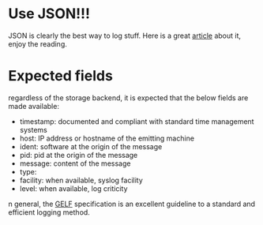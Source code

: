 # Use JSON!!!

JSON is clearly the best way to log stuff. Here is a great [article](https://www.loggly.com/blog/why-json-is-the-best-application-log-format-and-how-to-switch/) about it, enjoy the reading. 

# Expected fields

regardless of the storage backend, it is expected that the below fields are made available: 

* timestamp: documented and compliant with standard time management systems
* host: IP address or hostname of the emitting machine
* ident: software at the origin of the message
* pid: pid at the origin of the message
* message: content of the message
* type: 
* facility: when available, syslog facility
* level: when available, log criticity

n general, the [GELF](http://docs.graylog.org/en/2.0/pages/gelf.html) specification is an excellent guideline to a standard and efficient logging method. 